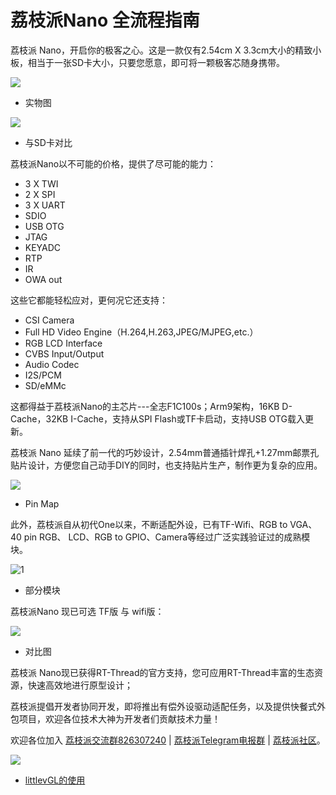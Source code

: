 荔枝派Nano 全流程指南
=====================

荔枝派 Nano，开启你的极客之心。这是一款仅有2.54cm X
3.3cm大小的精致小板，相当于一张SD卡大小，只要您愿意，即可将一颗极客芯随身携带。

![](https://fdvad021asfd8q.oss-cn-hangzhou.aliyuncs.com/migrate/DSC_0455.png)
-  实物图

![](https://fdvad021asfd8q.oss-cn-hangzhou.aliyuncs.com/migrate/DSC_0459-min%20(1).JPG)

- 与SD卡对比

荔枝派Nano以不可能的价格，提供了尽可能的能力：

-   3 X TWI
-   2 X SPI
-   3 X UART
-   SDIO
-   USB OTG
-   JTAG
-   KEYADC
-   RTP
-   IR
-   OWA out

这些它都能轻松应对，更何况它还支持：

-   CSI Camera
-   Full HD Video Engine（H.264,H.263,JPEG/MJPEG,etc.）
-   RGB LCD Interface
-   CVBS Input/Output
-   Audio Codec
-   I2S/PCM
-   SD/eMMc

这都得益于荔枝派Nano的主芯片---全志F1C100s；Arm9架构，16KB D-Cache，32KB
I-Cache，支持从SPI Flash或TF卡启动，支持USB OTG载入更新。

荔枝派 Nano
延续了前一代的巧妙设计，2.54mm普通插针焊孔+1.27mm邮票孔贴片设计，方便您自己动手DIY的同时，也支持贴片生产，制作更为复杂的应用。

![](https://fdvad021asfd8q.oss-cn-hangzhou.aliyuncs.com/migrate/Pin%20Map.png)

- Pin Map

此外，荔枝派自从初代One以来，不断适配外设，已有TF-Wifi、RGB to VGA、40
pin RGB、 LCD、RGB to GPIO、Camera等经过广泛实践验证过的成熟模块。

![1](https://fdvad021asfd8q.oss-cn-hangzhou.aliyuncs.com/migrate/module.png)

- 部分模块

荔枝派Nano 现已可选 TF版 与 wifi版：

![](https://img.alicdn.com/imgextra/i4/272610009/TB2L22ihQKWBuNjy1zjXXcOypXa_!!272610009.png)

- 对比图

荔枝派
Nano现已获得RT-Thread的官方支持，您可应用RT-Thread丰富的生态资源，快速高效地进行原型设计；

荔枝派提倡开发者协同开发，即将推出有偿外设驱动适配任务，以及提供快餐式外包项目，欢迎各位技术大神为开发者们贡献技术力量！

欢迎各位加入
[荔枝派交流群826307240](https://jq.qq.com/?_wv=1027&k=52cCEVU) |
[荔枝派Telegram电报群](https://t.me/sipeed) |
[荔枝派社区](http://bbs.lichee.pro)。

![](https://fdvad021asfd8q.oss-cn-hangzhou.aliyuncs.com/migrate/QQ_Group_2.jpg)

- [littlevGL的使用](./application/littlevgl.md)
